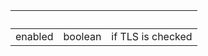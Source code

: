 <!-- Code generated for API Clients. DO NOT EDIT. -->

| &nbsp;  | &nbsp;  | &nbsp;            |
| ------- | ------- | ----------------- |
| enabled | boolean | if TLS is checked |

